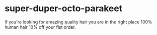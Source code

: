 # super-duper-octo-parakeet
If you're looking for amazing quality hair you are in the right place 100% human hair 10% off your fist order.
